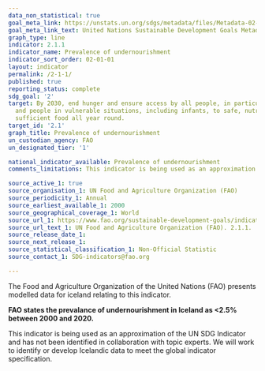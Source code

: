 ```yaml
---
data_non_statistical: true
goal_meta_link: https://unstats.un.org/sdgs/metadata/files/Metadata-02-01-01.pdf
goal_meta_link_text: United Nations Sustainable Development Goals Metadata (pdf 232kB)
graph_type: line
indicator: 2.1.1
indicator_name: Prevalence of undernourishment
indicator_sort_order: 02-01-01
layout: indicator
permalink: /2-1-1/
published: true
reporting_status: complete
sdg_goal: '2'
target: By 2030, end hunger and ensure access by all people, in particular the poor
  and people in vulnerable situations, including infants, to safe, nutritious and
  sufficient food all year round.
target_id: '2.1'
graph_title: Prevalence of undernourishment
un_custodian_agency: FAO
un_designated_tier: '1'

national_indicator_available: Prevalence of undernourishment
comments_limitations: This indicator is being used as an approximation of the UN SDG Indicator. Where possible, we will work to identify or develop Icelandic data to meet the global indicator specification. This indicator has not been identified in collaboration with topic experts.

source_active_1: true
source_organisation_1: UN Food and Agriculture Organization (FAO)
source_periodicity_1: Annual
source_earliest_available_1: 2000
source_geographical_coverage_1: World 
source_url_1: https://www.fao.org/sustainable-development-goals/indicators/211/en/
source_url_text_1: UN Food and Agriculture Organization (FAO). 2.1.1.
source_release_date_1: 
source_next_release_1: 
source_statistical_classification_1: Non-Official Statistic
source_contact_1: SDG-indicators@fao.org

---
```


The Food and Agriculture Organization of the United Nations (FAO) presents modelled data for iceland relating to this indicator.

**FAO states the prevalance of undernourishment in Iceland as <2.5% between 2000 and 2020.**

This indicator is being used as an approximation of the UN SDG Indicator and has not been identified in collaboration with topic experts. We will work to identify or develop Icelandic data to meet the global indicator specification.
